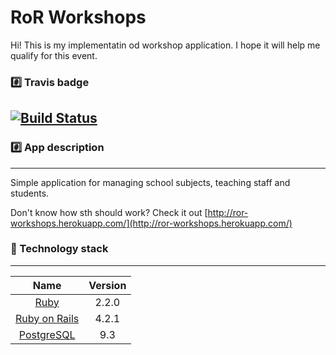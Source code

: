 RoR Workshops
================

Hi! This is my implementatin od workshop application. I hope it will help me qualify for this event.

### :hash: Travis badge
[![Build Status](https://travis-ci.org/jasek/netguru-jasek.svg?branch=master)](https://travis-ci.org/jasek/netguru-jasek)
-------------

### :hash: App description
-------------
Simple application for managing school subjects, teaching staff and students.

Don't know how sth should work?
Check it out [http://ror-workshops.herokuapp.com/](http://ror-workshops.herokuapp.com/)

### :closed_lock_with_key: Technology stack
-------------

| Name |  Version |
| :--: | :---: |
| [Ruby](https://www.ruby-lang.org) | 2.2.0 |
| [Ruby on Rails](http://www.rubyonrails.org/) | 4.2.1 |
| [PostgreSQL](http://www.postgresql.org/) | 9.3 |


